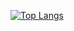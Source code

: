 [![Top Langs](https://github-readme-stats.vercel.app/api/top-langs/?username=newskinner&disable_animations=true&theme=dracula&hide_border=true&layout=donut)](#)
